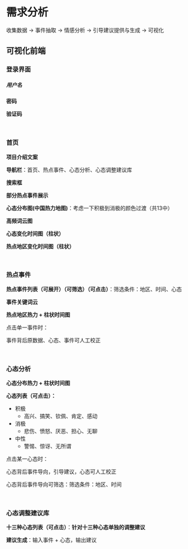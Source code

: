 # 需求分析

收集数据 -> 事件抽取 -> 情感分析 -> 引导建议提供与生成 -> 可视化



## 可视化前端

### 登录界面

##### 用户名

**密码**

**验证码**

<br>

### 首页

**项目介绍文案**

**导航栏**：首页、热点事件、心态分析、心态调整建议库

**搜索框**

**部分热点事件展示**

**心态分布图(中国热力地图)**：考虑一下积极到消极的颜色过渡（共13中）

**高频词云图**

**心态变化时间图（柱状）**

**热点地区变化时间图（柱状）**

<br>

### 热点事件

**热点事件列表（可展开）（可筛选）（可点击）**：筛选条件：地区、时间、心态

**事件关键词云**

**热点地区热力 + 柱状时间图**

点击单一事件时：

事件背后原数据、心态、事件可人工校正

<br>

### 心态分析

**心态分布热力 + 柱状时间图**

**心态列表（可点击）：**

* 积极
  * 高兴、搞笑、钦佩、肯定、感动
* 消极
  * 悲伤、愤怒、厌恶、担心、无聊
* 中性
  * 警惕、惊讶、无所谓

点击某一心态时：

心态背后事件导向，引导建议，心态可人工校正

心态背后事件导向可筛选：筛选条件：地区、时间

<br>

### 心态调整建议库

**十三种心态列表（可点击）**：**针对十三种心态单独的调整建议**

**建议生成**：输入事件 + 心态，输出建议
